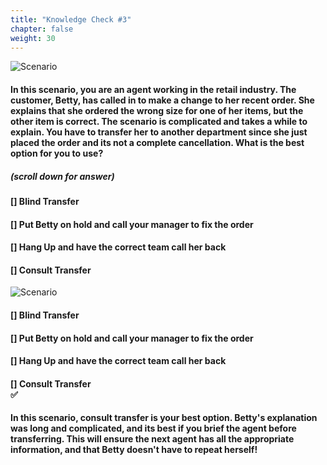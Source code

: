 ```yaml
---
title: "Knowledge Check #3"
chapter: false
weight: 30
---
```


![Scenario ](/images/scenario1.jpg)

#### In this scenario, you are an agent working in the retail industry. The customer, Betty, has called in to make a change to her recent order. She explains that she ordered the wrong size for one of her items, but the other item is correct. The scenario is complicated and takes a while to explain. You have to transfer her to another department since she just placed the order and its not a complete cancellation. What is the best option for you to use?

##### (scroll down for answer)

#### [] Blind Transfer <br>
#### [] Put Betty on hold and call your manager to fix the order <br>
#### [] Hang Up and have the correct team call her back <br>
#### [] Consult Transfer <br>

![Scenario ](/images/scenario3answer.jpg)

#### [] Blind Transfer <br>
#### [] Put Betty on hold and call your manager to fix the order <br>
#### [] Hang Up and have the correct team call her back <br>
#### [] **Consult Transfer** <br> :white_check_mark:

#### In this scenario, consult transfer is your best option. Betty's explanation was long and complicated, and its best if you brief the agent before transferring. This will ensure the next agent has all the appropriate information, and that Betty doesn't have to repeat herself! 